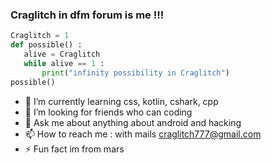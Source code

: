 
### Craglitch in dfm forum is me !!!

```Python
Craglitch = 1
def possible() :
   alive = Craglitch
   while alive == 1 :
       print("infinity possibility in Craglitch")
possible()
```


- 🌱 I’m currently learning css, kotlin, cshark, cpp
- 🤔 I’m looking for friends who can coding
- 💬 Ask me about anything about android and hacking
- 📫 How to reach me : with mails craglitch777@gmail.com
- ⚡ Fun fact im from mars
